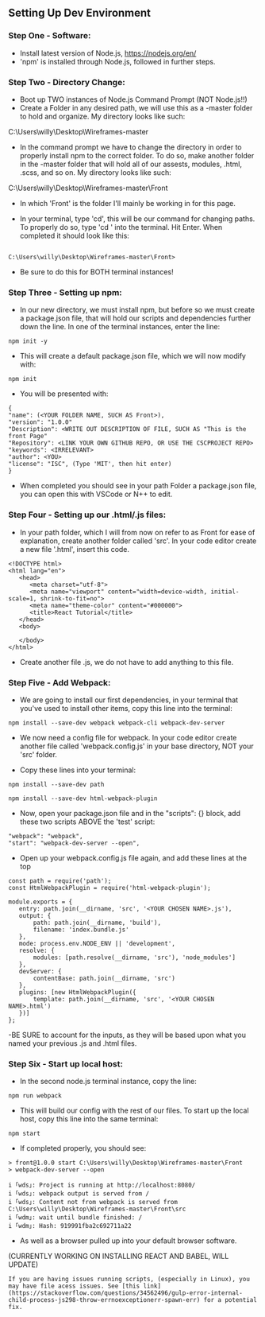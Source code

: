 ## Setting Up Dev Environment

### Step One - Software:

- Install latest version of Node.js, https://nodejs.org/en/
- 'npm' is installed through Node.js, followed in further steps.

### Step Two - Directory Change:

- Boot up TWO instances of Node.js Command Prompt (NOT Node.js!!)
- Create a Folder in any desired path, we will use this as a -master folder to hold and organize. My directory looks like such:

C:\Users\willy\Desktop\Wireframes-master 

- In the command prompt we have to change the directory in order to properly install npm to the correct folder. To do so, make another folder in the -master folder that will hold all of our assests, modules, .html, .scss, and so on. My directory looks like such: 

C:\Users\willy\Desktop\Wireframes-master\Front

- In which 'Front' is the folder I'll mainly be working in for this page.

- In your terminal, type 'cd', this will be our command for changing paths. To properly do so, type 'cd <YOUR PATH DIRECTORY>' into the terminal. Hit Enter. When completed it should look like this: 
  
```  

C:\Users\willy\Desktop\Wireframes-master\Front>

```

- Be sure to do this for BOTH terminal instances!

### Step Three - Setting up npm:

- In our new directory, we must install npm, but before so we must create a package.json file, that will hold our scripts and dependencies further down the line. In one of the terminal instances, enter the line:

```
npm init -y
```

- This will create a default package.json file, which we will now modify with:

```
npm init
```

- You will be presented with:

```
{
"name": (<YOUR FOLDER NAME, SUCH AS Front>),
"version": "1.0.0"
"Description": <WRITE OUT DESCRIPTION OF FILE, SUCH AS "This is the front Page"
"Repository": <LINK YOUR OWN GITHUB REPO, OR USE THE CSCPROJECT REPO>
"keywords": <IRRELEVANT>
"author": <YOU>
"license": "ISC", (Type 'MIT', then hit enter)
}

```

- When completed you should see in your path Folder a package.json file, you can open this with VSCode or N++ to edit.

### Step Four - Setting up our .html/.js files:

- In your path folder, which I will from now on refer to as Front for ease of explanation, create another folder called 'src'. In your code editor create a new file '<CHOOSE NAME>.html', insert this code.

```
<!DOCTYPE html>
<html lang="en">
   <head>
      <meta charset="utf-8">
      <meta name="viewport" content="width=device-width, initial-scale=1, shrink-to-fit=no">
      <meta name="theme-color" content="#000000">
      <title>React Tutorial</title>
   </head>
   <body>
      
   </body>
</html>
```

- Create another file <SAME AS PREVIOUS NAME>.js, we do not have to add anything to this file.
  
 ### Step Five - Add Webpack:
 
 - We are going to install our first dependencies, in your terminal that you've used to install other items, copy this line into the terminal: 
 
 ```
 npm install --save-dev webpack webpack-cli webpack-dev-server
 ```
 
 - We now need a config file for webpack. In your code editor create another file called 'webpack.config.js' in your base directory, NOT your 'src' folder.
 
 - Copy these lines into your terminal: 
 
 ```
 npm install --save-dev path
 ```
 ```
 npm install --save-dev html-webpack-plugin
 ```
 
 - Now, open your package.json file and in the "scripts": {} block, add these two scripts ABOVE the 'test' script:
 
 ```
 "webpack": "webpack",
 "start": "webpack-dev-server --open",
 ```
 
 - Open up your webpack.config.js file again, and add these lines at the top
 
 ```
 const path = require('path');
const HtmlWebpackPlugin = require('html-webpack-plugin');

module.exports = {
    entry: path.join(__dirname, 'src', '<YOUR CHOSEN NAME>.js'),
    output: {
        path: path.join(__dirname, 'build'),
        filename: 'index.bundle.js'
    },
    mode: process.env.NODE_ENV || 'development',
    resolve: {
        modules: [path.resolve(__dirname, 'src'), 'node_modules']
    },
    devServer: {
        contentBase: path.join(__dirname, 'src')
    },
    plugins: [new HtmlWebpackPlugin({
        template: path.join(__dirname, 'src', '<YOUR CHOSEN NAME>.html')
    })]
};

```

-BE SURE to account for the <YOUR CHOSEN NAME> inputs, as they will be based upon what you named your previous .js and .html files.
  
### Step Six - Start up local host:

- In the second node.js terminal instance, copy the line:

```
npm run webpack
```

- This will build our config with the rest of our files. To start up the local host, copy this line into the same terminal:

```
npm start
```

- If completed properly, you should see:

```
> front@1.0.0 start C:\Users\willy\Desktop\Wireframes-master\Front
> webpack-dev-server --open

i ｢wds｣: Project is running at http://localhost:8080/
i ｢wds｣: webpack output is served from /
i ｢wds｣: Content not from webpack is served from C:\Users\willy\Desktop\Wireframes-master\Front\src
i ｢wdm｣: wait until bundle finished: /
i ｢wdm｣: Hash: 919991fba2c692711a22
```

- As well as a browser pulled up into your default browser software.

(CURRENTLY WORKING ON INSTALLING REACT AND BABEL, WILL UPDATE)

```
If you are having issues running scripts, (especially in Linux), you may have file acess issues. See [this link](https://stackoverflow.com/questions/34562496/gulp-error-internal-child-process-js298-throw-errnoexceptionerr-spawn-err) for a potential fix. 
